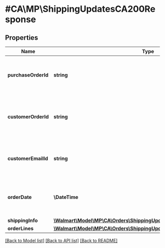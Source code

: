 # #CA\MP\ShippingUpdatesCA200Response

## Properties

Name | Type | Description | Notes
------------ | ------------- | ------------- | -------------
**purchaseOrderId** | **string** | A unique ID associated with the seller's purchase order |
**customerOrderId** | **string** | A unique ID associated with the sales order for specified customer |
**customerEmailId** | **string** | The email address of the customer for the sales order |
**orderDate** | **\DateTime** | The date the customer submitted the sales order |
**shippingInfo** | [**\Walmart\Model\MP\CA\Orders\ShippingUpdatesCA200ResponseShippingInfo**](ShippingUpdatesCA200ResponseShippingInfo.md) |  |
**orderLines** | [**\Walmart\Model\MP\CA\Orders\ShippingUpdatesCA200ResponseOrderLines**](ShippingUpdatesCA200ResponseOrderLines.md) |  |


[[Back to Model list]](../) [[Back to API list]](../../Api/CA/MP) [[Back to README]](../../README.md)
